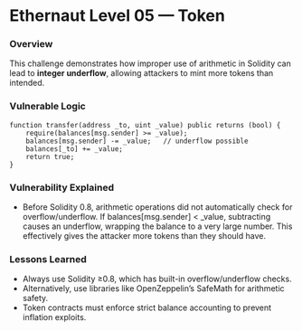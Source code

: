 # Ethernaut Level 05 — Token
### Overview
This challenge demonstrates how improper use of arithmetic in Solidity can lead to **integer underflow**, allowing attackers to mint more tokens than intended.

### Vulnerable Logic
```solidity
function transfer(address _to, uint _value) public returns (bool) {
    require(balances[msg.sender] >= _value);
    balances[msg.sender] -= _value;   // underflow possible
    balances[_to] += _value;
    return true;
}
```
### Vulnerability Explained
- Before Solidity 0.8, arithmetic operations did not automatically check for overflow/underflow.
If balances[msg.sender] < _value, subtracting causes an underflow, wrapping the balance to a very large number. This effectively gives the attacker more tokens than they should have.

### Lessons Learned
- Always use Solidity ≥0.8, which has built-in overflow/underflow checks.
- Alternatively, use libraries like OpenZeppelin’s SafeMath for arithmetic safety.
- Token contracts must enforce strict balance accounting to prevent inflation exploits.
